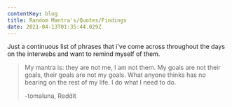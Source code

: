 ```yaml
---
contentKey: blog
title: Random Mantra's/Quotes/Findings
date: 2021-04-13T01:35:44.029Z
---
```

Just a continuous list of phrases that i've come across throughout the days on the interwebs and want to remind myself of them.

> My mantra is: they are not me, I am not them. My goals are not their goals, their goals are not my goals. What anyone thinks has no bearing on the rest of my life. I do what I need to do.
>
> \-tomaluna, Reddit